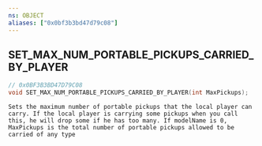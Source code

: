 ```yaml
---
ns: OBJECT
aliases: ["0x0bf3b3bd47d79c08"]
---
```

## SET_MAX_NUM_PORTABLE_PICKUPS_CARRIED_BY_PLAYER

```c
// 0x0BF3B3BD47D79C08
void SET_MAX_NUM_PORTABLE_PICKUPS_CARRIED_BY_PLAYER(int MaxPickups);
```

```
Sets the maximum number of portable pickups that the local player can carry. If the local player is carrying some pickups when you call this, he will drop some if he has too many. If modelName is 0, MaxPickups is the total number of portable pickups allowed to be carried of any type
```
